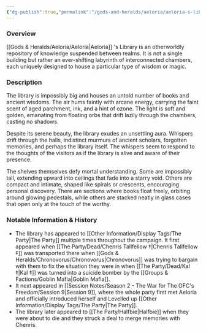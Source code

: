 ```yaml
---
{"dg-publish":true,"permalink":"/gods-and-heralds/aeloria/aeloria-s-library/","tags":["Location"],"noteIcon":"","created":"2024-12-18T14:41:29.105+00:00","updated":"2024-12-31T21:37:49.192+00:00"}
---
```



### Overview
[[Gods & Heralds/Aeloria/Aeloria\|Aeloria]] 's Library is an otherworldly repository of knowledge suspended between realms. It is not a single building but rather an ever-shifting labyrinth of interconnected chambers, each uniquely designed to house a particular type of wisdom or magic.

### Description
The library is impossibly big and houses an untold number of books and ancient wisdoms. The air hums faintly with arcane energy, carrying the faint scent of aged parchment, ink, and a hint of ozone. The light is soft and golden, emanating from floating orbs that drift lazily through the chambers, casting no shadows.

Despite its serene beauty, the library exudes an unsettling aura. Whispers drift through the halls, indistinct murmurs of ancient scholars, forgotten memories, and perhaps the library itself. The whispers seem to respond to the thoughts of the visitors as if the library is alive and aware of their presence.

The shelves themselves defy mortal understanding. Some are impossibly tall, extending upward into ceilings that fade into a starry void. Others are compact and intimate, shaped like spirals or crescents, encouraging personal discovery. There are sections where books float freely, orbiting around glowing pedestals, while others are stacked neatly in glass cases that open only at the touch of the worthy.

### Notable Information & History 
- The library has appeared to [[Other Information/Display Tags/The Party\|The Party]] multiple times throughout the campaign. It first appeared when [[The Party/Dead/Chenris Tallfellow ‡\|Chenris Tallfellow ‡]] was transported there when [[Gods & Heralds/Chronovorus/Chronovorus\|Chronovorus]] was trying to bargain with them to fix the situation they were in when [[The Party/Dead/Kal ‡\|Kal ‡]] was turned into a suicide bomber by the [[Groups & Factions/Goblin Mafia\|Goblin Mafia]].
- It next appeared in [[Session Notes/Season 2 - The War for The OFC's Freedom/Session 9\|Session 9]], where the whole party first met Aeloria and officially introduced herself and Levelled up [[Other Information/Display Tags/The Party\|The Party]].
- The library later appeared to [[The Party/Halfbie\|Halfbie]] when they were about to die and they struck a deal to merge memories with Chenris. 